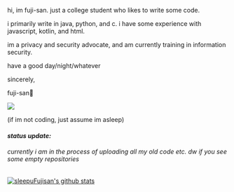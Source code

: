 
hi, im fuji-san. just a college student who likes to write some code.

i primarily write in java, python, and c. i have some experience with javascript, kotlin, and html.

im a privacy and security advocate, and am currently training in information security.

have a good day/night/whatever

sincerely,

fuji-san🗻

![](https://64.media.tumblr.com/e5483da1676165518723f4b0e249198f/tumblr_p6bc8gFpu91tcvan1o1_500.gifv)
 
(if im not coding, just assume im asleep)

#### *status update:*

###### currently i am in the process of uploading all my old code etc. dw if you see some empty repositories

[![sleepuFujisan's github stats](https://github-readme-stats.vercel.app/api?username=sleepyFujisan)](https://github.com/sleepyFujisan/github-readme-stats)
